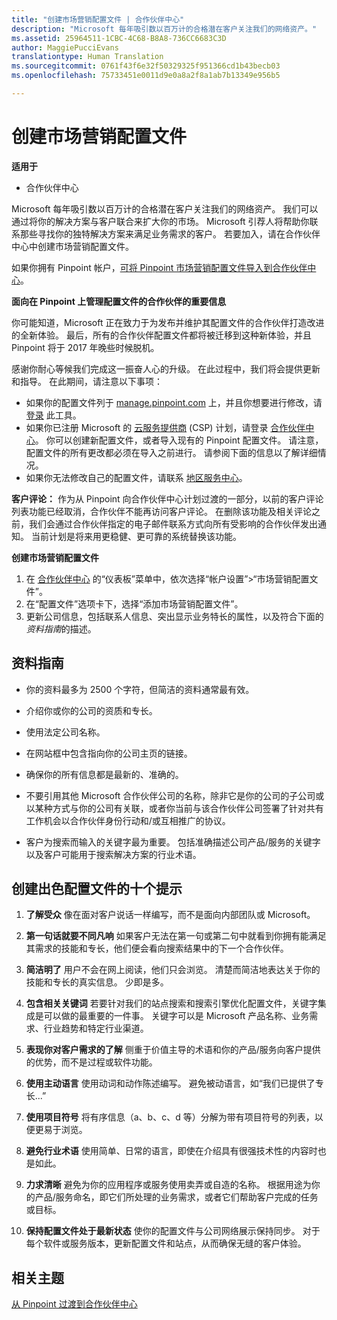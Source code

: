 ```yaml
---
title: "创建市场营销配置文件 | 合作伙伴中心"
description: "Microsoft 每年吸引数以百万计的合格潜在客户关注我们的网络资产。"
ms.assetid: 25964511-1CBC-4C68-B8A8-736CC6683C3D
author: MaggiePucciEvans
translationtype: Human Translation
ms.sourcegitcommit: 0761f43f6e32f50329325f951366cd1b43becb03
ms.openlocfilehash: 75733451e0011d9e0a8a2f8a1ab7b13349e956b5

---
```


# 创建市场营销配置文件

**适用于**

-  合作伙伴中心

Microsoft 每年吸引数以百万计的合格潜在客户关注我们的网络资产。 我们可以通过将你的解决方案与客户联合来扩大你的市场。 Microsoft 引荐人将帮助你联系那些寻找你的独特解决方案来满足业务需求的客户。 若要加入，请在合作伙伴中心中创建市场营销配置文件。

如果你拥有 Pinpoint 帐户，[可将 Pinpoint 市场营销配置文件导入到合作伙伴中心](importing-pinpoint-profiles-into-partner-center.md)。

**面向在 Pinpoint 上管理配置文件的合作伙伴的重要信息**

你可能知道，Microsoft 正在致力于为发布并维护其配置文件的合作伙伴打造改进的全新体验。 最后，所有的合作伙伴配置文件都将被迁移到这种新体验，并且 Pinpoint 将于 2017 年晚些时候脱机。

感谢你耐心等候我们完成这一振奋人心的升级。 在此过程中，我们将会提供更新和指导。 在此期间，请注意以下事项：

-   如果你的配置文件列于 [manage.pinpoint.com](https://go.microsoft.com/fwlink/?linkid=838399) 上，并且你想要进行修改，请 [登录](https://go.microsoft.com/fwlink/?linkid=838394) 此工具。
-   如果你已注册 Microsoft 的 [云服务提供商](https://go.microsoft.com/fwlink/?linkid=838395) (CSP) 计划，请登录 [合作伙伴中心](https://go.microsoft.com/fwlink/?linkid=838396)。 你可以创建新配置文件，或者导入现有的 Pinpoint 配置文件。 请注意，配置文件的所有更改都必须在导入之前进行。 请参阅下面的信息以了解详细情况。
-   如果你无法修改自己的配置文件，请联系 [地区服务中心](https://go.microsoft.com/fwlink/?linkid=838398)。 

**客户评论：** 作为从 Pinpoint 向合作伙伴中心计划过渡的一部分，以前的客户评论列表功能已经取消，合作伙伴不能再访问客户评论。 在删除该功能及相关评论之前，我们会通过合作伙伴指定的电子邮件联系方式向所有受影响的合作伙伴发出通知。 当前计划是将来用更稳健、更可靠的系统替换该功能。

**创建市场营销配置文件**

1.  在 [合作伙伴中心](http://go.microsoft.com/fwlink/p/?LinkId=808956) 的“仪表板”菜单中，依次选择“帐户设置”&gt;“市场营销配置文件”。
2.  在“配置文件”选项卡下，选择“添加市场营销配置文件”。
3.  更新公司信息，包括联系人信息、突出显示业务特长的属性，以及符合下面的*资料指南*的描述。

## 资料指南


-   你的资料最多为 2500 个字符，但简洁的资料通常最有效。

-   介绍你或你的公司的资质和专长。

-   使用法定公司名称。

-   在网站框中包含指向你的公司主页的链接。

-   确保你的所有信息都是最新的、准确的。

-   不要引用其他 Microsoft 合作伙伴公司的名称，除非它是你的公司的子公司或以某种方式与你的公司有关联，或者你当前与该合作伙伴公司签署了针对共有工作机会以合作伙伴身份行动和/或互相推广的协议。

-   客户为搜索而输入的关键字最为重要。 包括准确描述公司产品/服务的关键字以及客户可能用于搜索解决方案的行业术语。

## 创建出色配置文件的十个提示


1.  **了解受众** 像在面对客户说话一样编写，而不是面向内部团队或 Microsoft。

2.  **第一句话就要不同凡响** 如果客户无法在第一句或第二句中就看到你拥有能满足其需求的技能和专长，他们便会看向搜索结果中的下一个合作伙伴。

3.  **简洁明了** 用户不会在网上阅读，他们只会浏览。 清楚而简洁地表达关于你的技能和专长的真实信息。 少即是多。

4.  **包含相关关键词** 若要针对我们的站点搜索和搜索引擎优化配置文件，关键字集成是可以做的最重要的一件事。 关键字可以是 Microsoft 产品名称、业务需求、行业趋势和特定行业渠道。

5.  **表现你对客户需求的了解** 侧重于价值主导的术语和你的产品/服务向客户提供的优势，而不是过程或软件功能。

6.  **使用主动语言** 使用动词和动作陈述编写。 避免被动语言，如“我们已提供了专长...”

7.  **使用项目符号** 将有序信息（a、b、c、d 等）分解为带有项目符号的列表，以便更易于浏览。

8.  **避免行业术语** 使用简单、日常的语言，即使在介绍具有很强技术性的内容时也是如此。

9.  **力求清晰** 避免为你的应用程序或服务使用卖弄或自造的名称。 根据用途为你的产品/服务命名，即它们所处理的业务需求，或者它们帮助客户完成的任务或目标。

10. **保持配置文件处于最新状态** 使你的配置文件与公司网络展示保持同步。 对于每个软件或服务版本，更新配置文件和站点，从而确保无缝的客户体验。

## 相关主题


[从 Pinpoint 过渡到合作伙伴中心](importing-pinpoint-profiles-into-partner-center.md)

 

 






<!--HONumber=Jan17_HO2-->


